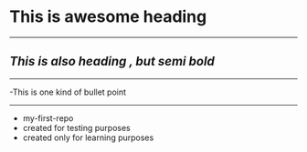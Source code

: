 # **This is awesome heading**
___
## _This is also heading , but semi bold_
___
-This is one kind of bullet point
___
* my-first-repo
* created for testing purposes
* created only for learning purposes
